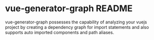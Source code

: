 # vue-generator-graph README

vue-generator-graph possesses the capability of analyzing your vuejs project by creating a dependency graph for import statements and also supports auto imported components and path aliases.
